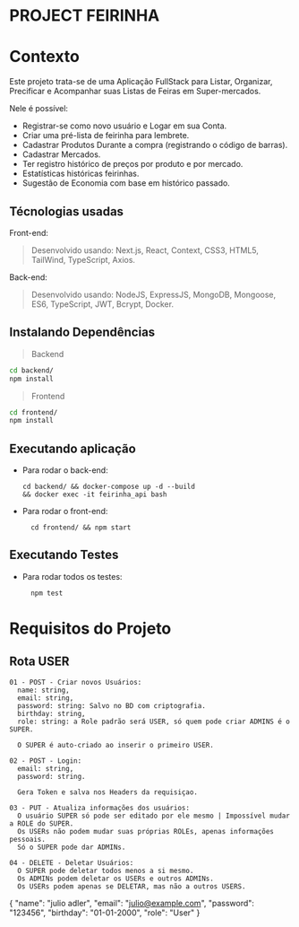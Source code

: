 # PROJECT FEIRINHA

# Contexto
Este projeto trata-se de uma Aplicação FullStack para Listar, Organizar, Precificar e Acompanhar suas Listas de Feiras em Super-mercados.

Nele é possível:
- Registrar-se como novo usuário e Logar em sua Conta.
- Criar uma pré-lista de feirinha para lembrete.
- Cadastrar Produtos Durante a compra (registrando o código de barras).
- Cadastrar Mercados.
- Ter registro histórico de preços por produto e por mercado.
- Estatísticas históricas feirinhas.
- Sugestão de Economia com base em histórico passado.

## Técnologias usadas

Front-end:
> Desenvolvido usando: Next.js, React, Context, CSS3, HTML5, TailWind, TypeScript, Axios.

Back-end:
> Desenvolvido usando: NodeJS, ExpressJS, MongoDB, Mongoose, ES6, TypeScript, JWT, Bcrypt, Docker.


## Instalando Dependências

> Backend
```bash
cd backend/ 
npm install
``` 
> Frontend
```bash
cd frontend/
npm install
``` 
## Executando aplicação

* Para rodar o back-end:

  ```
  cd backend/ && docker-compose up -d --build
  && docker exec -it feirinha_api bash
  ```
* Para rodar o front-end:

  ```
    cd frontend/ && npm start
  ```

## Executando Testes

* Para rodar todos os testes:

  ```
    npm test
  ```

# Requisitos do Projeto

## Rota USER
```
01 - POST - Criar novos Usuários:
  name: string,
  email: string,
  password: string: Salvo no BD com criptografia.
  birthday: string,
  role: string: a Role padrão será USER, só quem pode criar ADMINS é o SUPER.

  O SUPER é auto-criado ao inserir o primeiro USER.

02 - POST - Login:
  email: string,
  password: string.

  Gera Token e salva nos Headers da requisiçao.

03 - PUT - Atualiza informações dos usuários:
  O usuário SUPER só pode ser editado por ele mesmo | Impossível mudar a ROLE do SUPER.
  Os USERs não podem mudar suas próprias ROLEs, apenas informações pessoais.
  Só o SUPER pode dar ADMINs.

04 - DELETE - Deletar Usuários:
  O SUPER pode deletar todos menos a si mesmo.
  Os ADMINs podem deletar os USERs e outros ADMINs.
  Os USERs podem apenas se DELETAR, mas não a outros USERS.
```


{
  "name": "julio adler",
  "email": "julio@example.com",
  "password": "123456",
  "birthday": "01-01-2000",
  "role": "User"
}